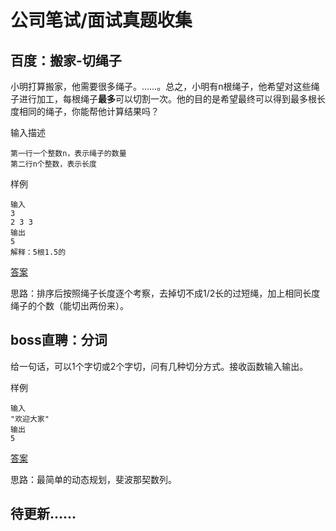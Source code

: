 # 公司笔试/面试真题收集

## 百度：搬家-切绳子

小明打算搬家，他需要很多绳子。……。总之，小明有n根绳子，他希望对这些绳子进行加工，每根绳子**最多**可以切割一次。他的目的是希望最终可以得到最多根长度相同的绳子，你能帮他计算结果吗？

输入描述

```
第一行一个整数n，表示绳子的数量
第二行n个整数，表示长度
```

样例

```
输入
3
2 3 3
输出
5
解释：5根1.5的
```



[答案](./baidu-001.py)

思路：排序后按照绳子长度逐个考察，去掉切不成1/2长的过短绳，加上相同长度绳子的个数（能切出两份来）。

## boss直聘：分词

给一句话，可以1个字切或2个字切，问有几种切分方式。接收函数输入输出。

样例

```
输入
"欢迎大家"
输出
5
```

[答案](./boss-002.py)

思路：最简单的动态规划，斐波那契数列。

## 待更新……